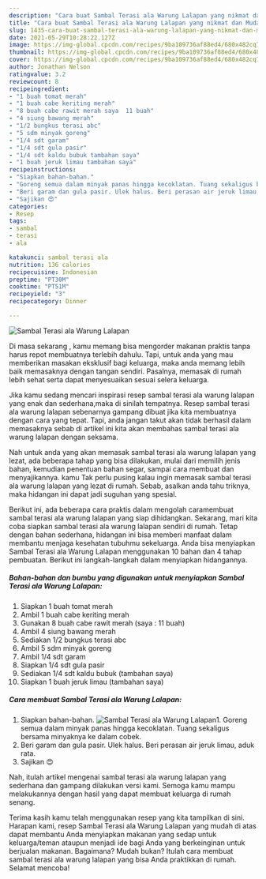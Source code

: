```yaml
---
description: "Cara buat Sambal Terasi ala Warung Lalapan yang nikmat dan Mudah Dibuat"
title: "Cara buat Sambal Terasi ala Warung Lalapan yang nikmat dan Mudah Dibuat"
slug: 1435-cara-buat-sambal-terasi-ala-warung-lalapan-yang-nikmat-dan-mudah-dibuat
date: 2021-05-29T10:28:22.127Z
image: https://img-global.cpcdn.com/recipes/9ba109736af88ed4/680x482cq70/sambal-terasi-ala-warung-lalapan-foto-resep-utama.jpg
thumbnail: https://img-global.cpcdn.com/recipes/9ba109736af88ed4/680x482cq70/sambal-terasi-ala-warung-lalapan-foto-resep-utama.jpg
cover: https://img-global.cpcdn.com/recipes/9ba109736af88ed4/680x482cq70/sambal-terasi-ala-warung-lalapan-foto-resep-utama.jpg
author: Jonathan Nelson
ratingvalue: 3.2
reviewcount: 8
recipeingredient:
- "1 buah tomat merah"
- "1 buah cabe keriting merah"
- "8 buah cabe rawit merah saya  11 buah"
- "4 siung bawang merah"
- "1/2 bungkus terasi abc"
- "5 sdm minyak goreng"
- "1/4 sdt garam"
- "1/4 sdt gula pasir"
- "1/4 sdt kaldu bubuk tambahan saya"
- "1 buah jeruk limau tambahan saya"
recipeinstructions:
- "Siapkan bahan-bahan."
- "Goreng semua dalam minyak panas hingga kecoklatan. Tuang sekaligus bersama minyaknya ke dalam cobek."
- "Beri garam dan gula pasir. Ulek halus. Beri perasan air jeruk limau, aduk rata."
- "Sajikan 😍"
categories:
- Resep
tags:
- sambal
- terasi
- ala

katakunci: sambal terasi ala 
nutrition: 136 calories
recipecuisine: Indonesian
preptime: "PT30M"
cooktime: "PT51M"
recipeyield: "3"
recipecategory: Dinner

---
```



![Sambal Terasi ala Warung Lalapan](https://img-global.cpcdn.com/recipes/9ba109736af88ed4/680x482cq70/sambal-terasi-ala-warung-lalapan-foto-resep-utama.jpg)

Di masa  sekarang , kamu memang bisa mengorder makanan praktis tanpa harus repot membuatnya terlebih dahulu. Tapi, untuk anda yang mau memberikan masakan eksklusif bagi keluarga, maka anda memang lebih baik memasaknya dengan tangan sendiri. Pasalnya, memasak di rumah lebih sehat serta dapat menyesuaikan sesuai selera keluarga.

Jika kamu sedang mencari inspirasi resep sambal terasi ala warung lalapan yang enak dan sederhana,maka di sinilah tempatnya. Resep sambal terasi ala warung lalapan  sebenarnya gampang dibuat jika kita membuatnya dengan cara yang tepat. Tapi, anda jangan takut akan tidak berhasil dalam memasaknya 
sebab di artikel ini kita akan membahas sambal terasi ala warung lalapan dengan seksama.  



Nah untuk anda yang akan memasak sambal terasi ala warung lalapan yang lezat, ada beberapa tahap yang bisa dilakukan, mulai dari memilih jenis bahan, kemudian penentuan bahan segar, sampai cara membuat dan menyajikannya. kamu Tak perlu pusing kalau ingin memasak sambal terasi ala warung lalapan yang lezat di rumah. Sebab, asalkan anda  tahu triknya, maka hidangan ini dapat jadi suguhan yang spesial.

Berikut ini, ada beberapa cara praktis  dalam mengolah caramembuat sambal terasi ala warung lalapan yang siap dihidangkan. Sekarang, mari kita coba siapkan sambal terasi ala warung lalapan sendiri di rumah. Tetap dengan bahan sederhana, hidangan ini bisa memberi manfaat dalam membantu menjaga kesehatan tubuhmu sekeluarga. Anda bisa menyiapkan Sambal Terasi ala Warung Lalapan menggunakan 10 bahan dan 4 tahap pembuatan. Berikut ini langkah-langkah dalam menyiapkan hidangannya.

<!--inarticleads1-->

##### Bahan-bahan dan bumbu yang digunakan untuk menyiapkan Sambal Terasi ala Warung Lalapan:

1. Siapkan 1 buah tomat merah
1. Ambil 1 buah cabe keriting merah
1. Gunakan 8 buah cabe rawit merah (saya : 11 buah)
1. Ambil 4 siung bawang merah
1. Sediakan 1/2 bungkus terasi abc
1. Ambil 5 sdm minyak goreng
1. Ambil 1/4 sdt garam
1. Siapkan 1/4 sdt gula pasir
1. Sediakan 1/4 sdt kaldu bubuk (tambahan saya)
1. Siapkan 1 buah jeruk limau (tambahan saya)




<!--inarticleads2-->

##### Cara membuat Sambal Terasi ala Warung Lalapan:

1. Siapkan bahan-bahan.
<img src="https://img-global.cpcdn.com/steps/a6a80ed8ac493f08/160x128cq70/sambal-terasi-ala-warung-lalapan-langkah-memasak-1-foto.jpg" alt="Sambal Terasi ala Warung Lalapan">1. Goreng semua dalam minyak panas hingga kecoklatan. Tuang sekaligus bersama minyaknya ke dalam cobek.
1. Beri garam dan gula pasir. Ulek halus. Beri perasan air jeruk limau, aduk rata.
1. Sajikan 😍




Nah, itulah artikel mengenai  sambal terasi ala warung lalapan  yang sederhana dan gampang dilakukan versi kami. Semoga kamu mampu melakukannya dengan hasil yang dapat membuat keluarga di rumah senang. 

Terima kasih kamu telah menggunakan resep yang kita tampilkan di sini. Harapan kami, resep  Sambal Terasi ala Warung Lalapan yang mudah di atas dapat membantu Anda menyiapkan makanan yang sedap untuk keluarga/teman ataupun menjadi ide bagi Anda yang berkeinginan untuk berjualan makanan. Bagaimana? Mudah bukan? Itulah cara membuat sambal terasi ala warung lalapan yang bisa Anda praktikkan di rumah. Selamat mencoba!

